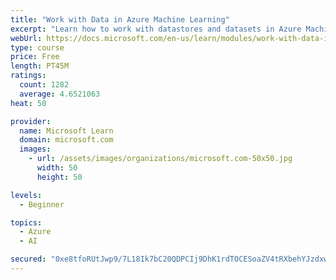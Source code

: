 ```yaml
---
title: "Work with Data in Azure Machine Learning"
excerpt: "Learn how to work with datastores and datasets in Azure Machine Learning."
webUrl: https://docs.microsoft.com/en-us/learn/modules/work-with-data-in-aml/
type: course
price: Free
length: PT45M
ratings:
  count: 1282
  average: 4.6521063
heat: 50

provider:
  name: Microsoft Learn
  domain: microsoft.com
  images:
    - url: /assets/images/organizations/microsoft.com-50x50.jpg
      width: 50
      height: 50

levels:
  - Beginner

topics:
  - Azure
  - AI

secured: "0xe8tfoRUtJwp9/7L18Ik7bC20QDPCIj9DhK1rdTOCESoaZV4tRXbehYJzdxwe4uap9o65Ml9PFKiC4ZotPeEg6GofS1yPq6hmhCJe56N8nS2ValneLaEFC1546/1Flgc60PLyV4EdE/gv0qp6TxIB2LQlNi6lcHSyV5sztLAnloqHhPdpJRqd5hRbBNz+/twzUJaD6RErIGJBuyb98+5rdtVxPS4nNzffPG1g8uG1FoTnf/pfLWS0uZTdG/fi36iauRG4+lYPYbJ9Rapt0Pa0PHQDBQWcx4el/saRv73iT8n+Rzqu+D3QcQjMUqBisnis6FYieLCBrTQuZ3ffEqZY3ORjcg820dTKXVsXOvtDtPmN/augnuT9AZgYtZ1NrM/3EohqCCJY4l9tE7eNIRV2v0u3FyQzdHvp8IfgYDZmM=;/y9j5nCz+UsTW97riR7/+g=="
---
```


